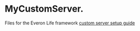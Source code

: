 # MyCustomServer.
Files for the Everon Life framework [custom server setup guide](https://github.com/EveronLife/EveronLife/blob/main/docs/custom_server.md)
